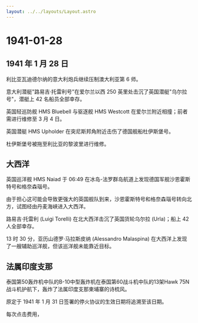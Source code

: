 ```yaml
---
layout: ../../layouts/Layout.astro
---
```


# 1941-01-28

## 1941 年 1 月 28 日

利比亚瓦迪德尔纳的意大利炮兵继续压制澳大利亚第 6 师。

意大利潜艇"路易吉·托雷利号"在爱尔兰以西 250
英里处击沉了英国潜艇"乌尔拉号"，潜艇上 42 名船员全部幸存。

英国轻巡防舰 HMS Bluebell 与驱逐舰 HMS Westcott
在爱尔兰附近相撞；前者需进行维修至 3 月 4 日。

英国潜艇 HMS Upholder 在突尼斯邦角附近击伤了德国舰船杜伊斯堡号。

杜伊斯堡号被拖至利比亚的黎波里进行维修。

## 大西洋

英国巡洋舰 HMS Naiad 于 06:49
在冰岛-法罗群岛航道上发现德国军舰沙恩霍斯特号和格奈森瑙号。

由于担心这可能会导致更强大的英国舰队到来，沙恩霍斯特号和格奈森瑙号转向北方，试图经由丹麦海峡进入大西洋。

路易吉·托雷利 (Luigi Torelli) 在北大西洋击沉了英国货轮乌尔拉
(Urla)；船上 42 人全部幸存。

13 时 30 分，亚历山德罗·马拉斯皮纳 (Alessandro Malaspina)
在大西洋上发现了一艘辅助巡洋舰，但该巡洋舰未能靠近目标。

## 法属印度支那

泰国第50轰炸机中队的B-10中型轰炸机在泰国第60战斗机中队的13架Hawk
75N战斗机护航下，轰炸了法属印度支那柬埔寨的诗梳风。

原定于 1941 年 1 月 31 日签署的停火协议的生效日期将追溯至该日期。

每次点击费用，
